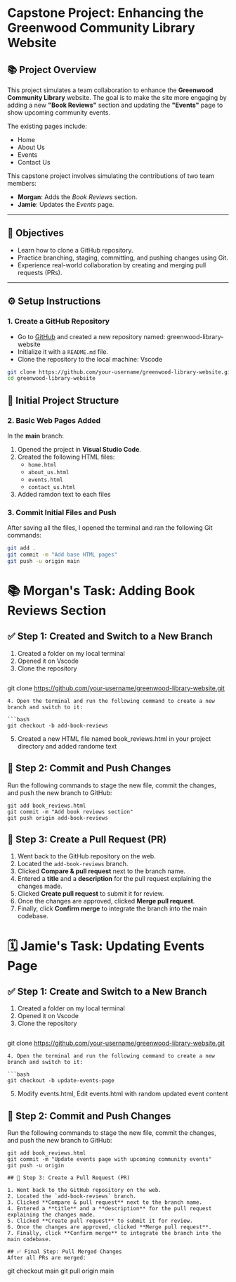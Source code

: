 # Capstone Project: Enhancing the Greenwood Community Library Website

## 📚 Project Overview

This project simulates a team collaboration to enhance the **Greenwood Community Library** website. The goal is to make the site more engaging by adding a new **"Book Reviews"** section and updating the **"Events"** page to show upcoming community events.

The existing pages include:
- Home
- About Us
- Events
- Contact Us

This capstone project involves simulating the contributions of two team members:
- **Morgan**: Adds the *Book Reviews* section.
- **Jamie**: Updates the *Events* page.

---

## 🎯 Objectives

- Learn how to clone a GitHub repository.
- Practice branching, staging, committing, and pushing changes using Git.
- Experience real-world collaboration by creating and merging pull requests (PRs).

---

## ⚙️ Setup Instructions

### 1. Create a GitHub Repository
- Go to [GitHub](https://github.com) and created a new repository named: greenwood-library-website
- Initialize it with a `README.md` file.
- Clone the repository to the local machine: Vscode
```bash
git clone https://github.com/your-username/greenwood-library-website.git
cd greenwood-library-website
```
## 🧱 Initial Project Structure

### 2. Basic Web Pages Added

In the **main** branch:

1. Opened the project in **Visual Studio Code**.
2. Created the following HTML files:
   - `home.html`
   - `about_us.html`
   - `events.html`
   - `contact_us.html`
3. Added ramdon text to each files

### 3. Commit Initial Files and Push

After saving all the files, I opened the terminal and ran the following Git commands:

```bash
git add .
git commit -m "Add base HTML pages"
git push -u origin main
```

# 📚 Morgan's Task: Adding Book Reviews Section

## ✅ Step 1: Created and Switch to a New Branch
1. Created a folder on my local terminal
2. Opened it on Vscode
3. Clone the repository
   ```bash
git clone https://github.com/your-username/greenwood-library-website.git
```
4. Open the terminal and run the following command to create a new branch and switch to it:

```bash
git checkout -b add-book-reviews
```
5. Created a new HTML file named book_reviews.html in your project directory and added randome text

## 💾 Step 2: Commit and Push Changes
Run the following commands to stage the new file, commit the changes, and push the new branch to GitHub:

```
git add book_reviews.html
git commit -m "Add book reviews section"
git push origin add-book-reviews
```

## 🔁 Step 3: Create a Pull Request (PR)

1. Went back to the GitHub repository on the web.
2. Located the `add-book-reviews` branch.
3. Clicked **Compare & pull request** next to the branch name.
4. Entered a **title** and a **description** for the pull request explaining the changes made.
5. Clicked **Create pull request** to submit it for review.
6. Once the changes are approved, clicked **Merge pull request**.
7. Finally, click **Confirm merge** to integrate the branch into the main codebase.


# 🗓️ Jamie's Task: Updating Events Page

## ✅ Step 1: Create and Switch to a New Branch
1. Created a folder on my local terminal
2. Opened it on Vscode
3. Clone the repository
   ```bash
git clone https://github.com/your-username/greenwood-library-website.git
```
4. Open the terminal and run the following command to create a new branch and switch to it:

```bash
git checkout -b update-events-page
```
5. Modify events.html, Edit events.html with random updated event content

## 💾 Step 2: Commit and Push Changes
Run the following commands to stage the new file, commit the changes, and push the new branch to GitHub:

```
git add book_reviews.html
git commit -m "Update events page with upcoming community events"
git push -u origin

## 🔁 Step 3: Create a Pull Request (PR)

1. Went back to the GitHub repository on the web.
2. Located the `add-book-reviews` branch.
3. Clicked **Compare & pull request** next to the branch name.
4. Entered a **title** and a **description** for the pull request explaining the changes made.
5. Clicked **Create pull request** to submit it for review.
6. Once the changes are approved, clicked **Merge pull request**.
7. Finally, click **Confirm merge** to integrate the branch into the main codebase.

## ✅ Final Step: Pull Merged Changes
After all PRs are merged:
```
git checkout main
git pull origin main
```


